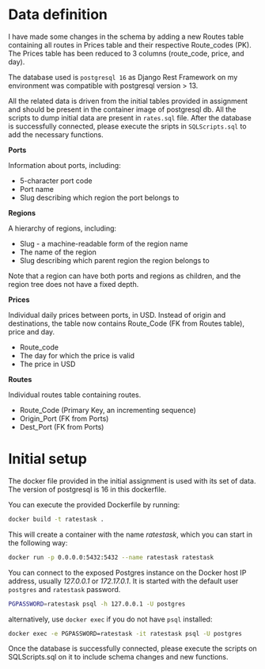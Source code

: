 # Data definition
I have made some changes in the schema by adding a new Routes table containing all routes in Prices table and their respective Route_codes (PK). The Prices table has been reduced to 3 columns (route_code, price, and day).

The database used is ```postgresql 16``` as Django Rest Framework on my environment was compatible with postgresql version > 13.

All the related data is driven from the initial tables provided in assignment and should be present in the container image of postgresql db. All the scripts to dump initial data are present in ```rates.sql``` file. After the database is successfully connected, please execute the sripts in ```SQLScripts.sql``` to add the necessary functions.

**Ports**

Information about ports, including:
- 5-character port code
- Port name
- Slug describing which region the port belongs to 

**Regions**

A hierarchy of regions, including:

- Slug - a machine-readable form of the region name
- The name of the region
- Slug describing which parent region the region belongs to

Note that a region can have both ports and regions as children, and the region tree does not have a fixed depth.

**Prices**

Individual daily prices between ports, in USD. Instead of origin and destinations, the table now contains Route_Code (FK from Routes table), price and day.

- Route_code
- The day for which the price is valid
- The price in USD

**Routes**

Individual routes table containing routes.

- Route_Code (Primary Key, an incrementing sequence)
- Origin_Port (FK from Ports)
- Dest_Port (FK from Ports) 

# Initial setup

The docker file provided in the initial assignment is used with its set of data. The version of postgresql is 16 in this dockerfile.

You can execute the provided Dockerfile by running:

```bash
docker build -t ratestask .
```

This will create a container with the name *ratestask*, which you can
start in the following way:

```bash
docker run -p 0.0.0.0:5432:5432 --name ratestask ratestask
```

You can connect to the exposed Postgres instance on the Docker host IP address,
usually *127.0.0.1* or *172.17.0.1*. It is started with the default user `postgres` and `ratestask` password.

```bash
PGPASSWORD=ratestask psql -h 127.0.0.1 -U postgres
```

alternatively, use `docker exec` if you do not have `psql` installed:

```bash
docker exec -e PGPASSWORD=ratestask -it ratestask psql -U postgres
```
Once the database is successfully connected, please execute the scripts on SQLScripts.sql on it to include schema changes and new functions.